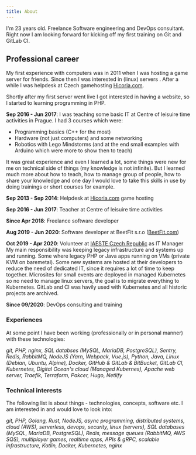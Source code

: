 ```yaml
---
title: About
---
```

I'm 23 years old. Freelance Software engineering and DevOps consultant. Right now I am looking forward for kicking off my first training on Git and GitLab CI.

## Professional career

My first experience with computers was in 2011 when I was hosting a game server for friends. Since then I was interested in (linux) servers . After a while I was helpdesk at Czech gamehosting [Hicoria.com](https://hicoria.com). 

Shortly after my first server went live I got interested in having a website, so I started to learning programming in PHP.

**Sep 2016 - Jun 2017**: I was teaching some basic IT at Centre of leisuire time activities in Prague. I had 3 courses which were:

* Programming basics (C++ for the most)
* Hardware (not just computers) and some networking
* Robotics with Lego Mindstorms (and at the end small examples with Arduino which were more to show then to teach)

It was great experience and even I learned a lot, some things were new for me on technical side of things (my knowledge is not infinite). But I learned much more about how to teach, how to manage group of people, how to share your knowledge and one day I would love to take this skills in use by doing trainings or short courses for example.

**Sep 2013 - Sep 2014**: Helpdesk at [Hicoria.com](https://hicoria.com) game hosting

**Sep 2016 - Jun 2017**: Teacher at Centre of leisuire time activities

**Since Apr 2018**: Freelance software developer

**Aug 2019 - Jun 2020**: Software developer at BeetFit s.r.o ([BeetFit.com](https://beetfit.com))

**Oct 2019 - Apr 2020**: Volunteer at [IAESTE Czech Republic](https://www.iaeste.cz) as IT Manager\
My main responsibility was keeping legacy infrastructure and systems up and running. Some where legacy PHP or Java apps running on VMs (private KVM on baremetal). Some new systems are hosted at their developers to reduce the need of dedicated IT, since it requires a lot of time to keep together. Microsites for small events are deployed in managed Kubernetes so no need to manage linux servers, the goal is to migrate everything to Kubernetes. GitLab and CI was havily used with Kubernetes and all historic projects are archived.

**Since 09/2020**: DevOps consulting and training

### Experiences

At some point I have been working (professionally or in personal manner) with these technologies:

*git, PHP, nginx, SQL databses (MySQL, MariaDB, PostgreSQL), Sentry, Redis, RabbitMQ, NodeJS (Yarn, Webpack, Vue.js), Python, Java, Linux (Debian, Ubuntu, Alpine), Docker, GitHub & GitLab & BitBucket, GitLab CI, Kubernetes, Digital Ocean's cloud (Managed Kubernes), Apache web server, Traefik, Terraform, Pakcer, Hugo, Netlify*

### Technical interests

The following list is about things - technologies, concepts, software etc. I am interested in and would love to look into:

*git, PHP, Golang, Rust, NodeJS, async programming, distributed systems, cloud (AWS), serverless, devops, security, linux (servers), SQL databases (MySQL, MariaDB, PostgreSQL), Redis, message queues (RabbitMQ, AWS SQS), multiplayer games, realtime apps, APIs & gRPC, scalable infrastructure, Kotlin, Docker, Kubernetes, nginx*